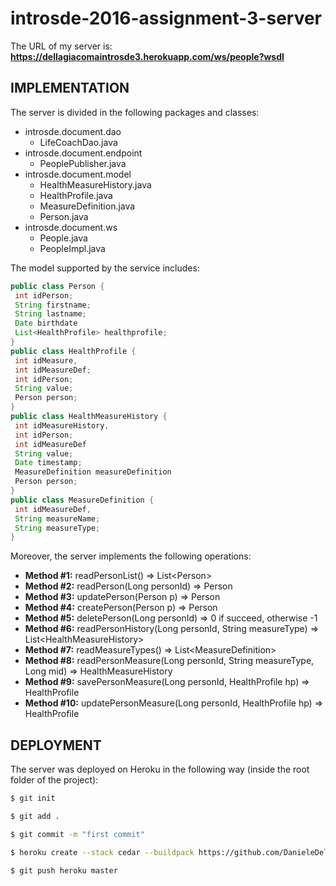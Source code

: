 # introsde-2016-assignment-3-server

The URL of my server is: **https://dellagiacomaintrosde3.herokuapp.com/ws/people?wsdl**

## IMPLEMENTATION
The server is divided in the following packages and classes:

* introsde.document.dao
  * LifeCoachDao.java
* introsde.document.endpoint
  * PeoplePublisher.java
* introsde.document.model
  * HealthMeasureHistory.java
  * HealthProfile.java
  * MeasureDefinition.java
  * Person.java
* introsde.document.ws
  * People.java
  * PeopleImpl.java
  
The model supported by the service includes:
```java
public class Person {
 int idPerson;
 String firstname;
 String lastname;
 Date birthdate
 List<HealthProfile> healthprofile;
}
public class HealthProfile {
 int idMeasure,
 int idMeasureDef;
 int idPerson;
 String value;
 Person person;
}
public class HealthMeasureHistory {
 int idMeasureHistory,
 int idPerson;
 int idMeasureDef
 String value;
 Date timestamp;
 MeasureDefinition measureDefinition
 Person person;
}
public class MeasureDefinition {
 int idMeasureDef,
 String measureName;
 String measureType;
}
```

Moreover, the server implements the following operations:
* **Method #1:** readPersonList() => List\<Person>
* **Method #2:** readPerson(Long personId) => Person
* **Method #3:** updatePerson(Person p) => Person
* **Method #4:** createPerson(Person p) => Person
* **Method #5:** deletePerson(Long personId) => 0 if succeed, otherwise -1
* **Method #6:** readPersonHistory(Long personId, String measureType) => List\<HealthMeasureHistory>
* **Method #7:** readMeasureTypes() => List\<MeasureDefinition>
* **Method #8:** readPersonMeasure(Long personId, String measureType, Long mid) => HealthMeasureHistory
* **Method #9:** savePersonMeasure(Long personId, HealthProfile hp) => HealthProfile
* **Method #10:** updatePersonMeasure(Long personId, HealthProfile hp) => HealthProfile

## DEPLOYMENT

The server was deployed on Heroku in the following way (inside the root folder of the project):

```sh
$ git init

$ git add .

$ git commit -m "first commit"

$ heroku create --stack cedar --buildpack https://github.com/DanieleDellagiacoma/heroku-buildpack-ant

$ git push heroku master
```
